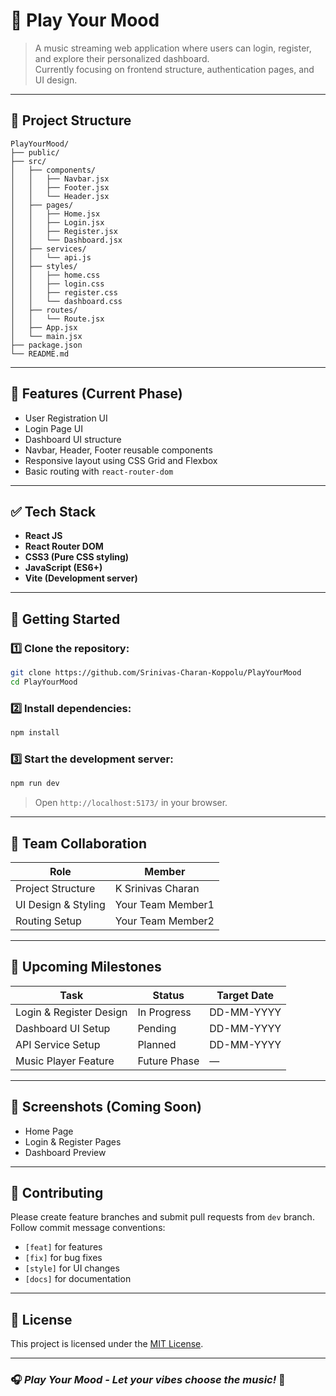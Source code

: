 # 🎵 Play Your Mood

> A music streaming web application where users can login, register, and explore their personalized dashboard.  
> Currently focusing on frontend structure, authentication pages, and UI design.

---

## 📁 Project Structure
```
PlayYourMood/
├── public/
├── src/
│   ├── components/
│   │   ├── Navbar.jsx
│   │   ├── Footer.jsx
│   │   └── Header.jsx
│   ├── pages/
│   │   ├── Home.jsx
│   │   ├── Login.jsx
│   │   ├── Register.jsx
│   │   └── Dashboard.jsx
│   ├── services/
│   │   └── api.js
│   ├── styles/
│   │   ├── home.css
│   │   ├── login.css
│   │   ├── register.css
│   │   └── dashboard.css
│   ├── routes/
│   │   └── Route.jsx
│   ├── App.jsx
│   └── main.jsx
├── package.json
└── README.md
```

---

## 🌟 Features (Current Phase)
- User Registration UI
- Login Page UI
- Dashboard UI structure
- Navbar, Header, Footer reusable components
- Responsive layout using CSS Grid and Flexbox
- Basic routing with `react-router-dom`

---

## ✅ Tech Stack
- **React JS**
- **React Router DOM**
- **CSS3 (Pure CSS styling)**
- **JavaScript (ES6+)**
- **Vite (Development server)**

---

## 🚀 Getting Started

### 1️⃣ Clone the repository:
```bash
git clone https://github.com/Srinivas-Charan-Koppolu/PlayYourMood
cd PlayYourMood
```

### 2️⃣ Install dependencies:
```bash
npm install
```

### 3️⃣ Start the development server:
```bash
npm run dev
```
> Open `http://localhost:5173/` in your browser.

---

## 👥 Team Collaboration
| Role                        | Member            |
|-----------------------------|-------------------|
| Project Structure           | K Srinivas Charan |
| UI Design & Styling         | Your Team Member1 |
| Routing Setup               | Your Team Member2 |

---

## 📅 Upcoming Milestones
| Task                     | Status      | Target Date |
|--------------------------|-------------|-------------|
| Login & Register Design  | In Progress | DD-MM-YYYY  |
| Dashboard UI Setup       | Pending     | DD-MM-YYYY  |
| API Service Setup        | Planned     | DD-MM-YYYY  |
| Music Player Feature     | Future Phase| —           |

---

## 📸 Screenshots (Coming Soon)
- Home Page
- Login & Register Pages
- Dashboard Preview

---

## 🤝 Contributing
Please create feature branches and submit pull requests from `dev` branch.  
Follow commit message conventions:
- `[feat]` for features  
- `[fix]` for bug fixes  
- `[style]` for UI changes  
- `[docs]` for documentation  

---

## 📜 License
This project is licensed under the [MIT License](LICENSE).

---

### 🎧 *Play Your Mood - Let your vibes choose the music!* 🎵

